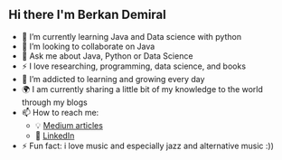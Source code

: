 ## Hi there I'm Berkan Demiral 

- 🌱 I’m currently learning Java and Data science with python
- 👯 I’m looking to collaborate on Java 
- 💬 Ask me about Java, Python or Data Science 
- :zap: I love researching, programming, data science, and books
- 🌱 I’m addicted to learning and growing every day
- :earth_africa: I am currently sharing a little bit of my knowledge to the world through my blogs
- 📫 How to reach me: 
  - :bulb: [Medium articles](https://demiralbrkn.medium.com/)
  - :office: [LinkedIn](https://www.linkedin.com/in/berkan-demiral-37a9a618b/)
- ⚡ Fun fact: i love music and especially jazz and alternative music :)) 

<!-- [![My GitHub Stats](https://github-readme-stats.vercel.app/api/?username=BerkanDemiral&count_private=true&theme=tokyonight&showicons=true)]()
[![My GitHub Language Stats](https://github-readme-stats.vercel.app/api/top-langs/?username=BerkanDemiral&langs_count=5&theme=tokyonight)]()
-->
